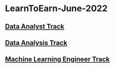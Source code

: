 # LearnToEarn-June-2022


## [Data Analyst Track](/Data-Analyst-Skills/README.md)


## [Data Analysis Track](/Data-Analysis-Skills/README.md)


## [Machine Learning Engineer Track](/Machine-Learning-Engineer-Skills/README.md)